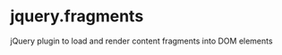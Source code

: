 jquery.fragments
================

jQuery plugin to load and render content fragments into DOM elements